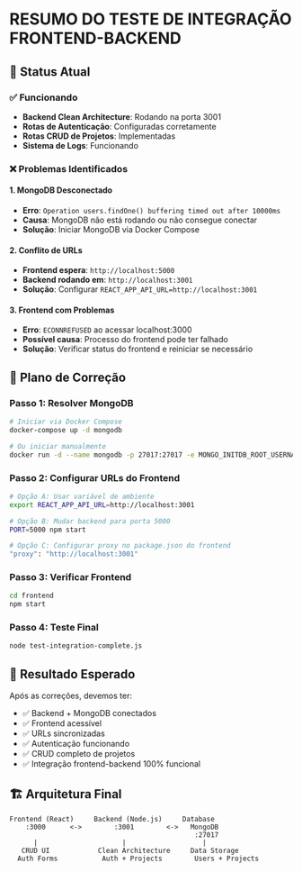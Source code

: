 # RESUMO DO TESTE DE INTEGRAÇÃO FRONTEND-BACKEND

## 🎯 Status Atual

### ✅ Funcionando

- **Backend Clean Architecture**: Rodando na porta 3001
- **Rotas de Autenticação**: Configuradas corretamente
- **Rotas CRUD de Projetos**: Implementadas
- **Sistema de Logs**: Funcionando

### ❌ Problemas Identificados

#### 1. MongoDB Desconectado

- **Erro**: `Operation users.findOne() buffering timed out after 10000ms`
- **Causa**: MongoDB não está rodando ou não consegue conectar
- **Solução**: Iniciar MongoDB via Docker Compose

#### 2. Conflito de URLs

- **Frontend espera**: `http://localhost:5000`
- **Backend rodando em**: `http://localhost:3001`
- **Solução**: Configurar `REACT_APP_API_URL=http://localhost:3001`

#### 3. Frontend com Problemas

- **Erro**: `ECONNREFUSED` ao acessar localhost:3000
- **Possível causa**: Processo do frontend pode ter falhado
- **Solução**: Verificar status do frontend e reiniciar se necessário

## 🚀 Plano de Correção

### Passo 1: Resolver MongoDB

```bash
# Iniciar via Docker Compose
docker-compose up -d mongodb

# Ou iniciar manualmente
docker run -d --name mongodb -p 27017:27017 -e MONGO_INITDB_ROOT_USERNAME=admin -e MONGO_INITDB_ROOT_PASSWORD=epugestao123 mongo:7.0
```

### Passo 2: Configurar URLs do Frontend

```bash
# Opção A: Usar variável de ambiente
export REACT_APP_API_URL=http://localhost:3001

# Opção B: Mudar backend para porta 5000
PORT=5000 npm start

# Opção C: Configurar proxy no package.json do frontend
"proxy": "http://localhost:3001"
```

### Passo 3: Verificar Frontend

```bash
cd frontend
npm start
```

### Passo 4: Teste Final

```bash
node test-integration-complete.js
```

## 🎯 Resultado Esperado

Após as correções, devemos ter:

- ✅ Backend + MongoDB conectados
- ✅ Frontend acessível
- ✅ URLs sincronizadas
- ✅ Autenticação funcionando
- ✅ CRUD completo de projetos
- ✅ Integração frontend-backend 100% funcional

## 🏗️ Arquitetura Final

```
Frontend (React)     Backend (Node.js)     Database
    :3000      <->        :3001        <->   MongoDB
                                              :27017
      |                     |                   |
   CRUD UI            Clean Architecture     Data Storage
  Auth Forms           Auth + Projects        Users + Projects
```
